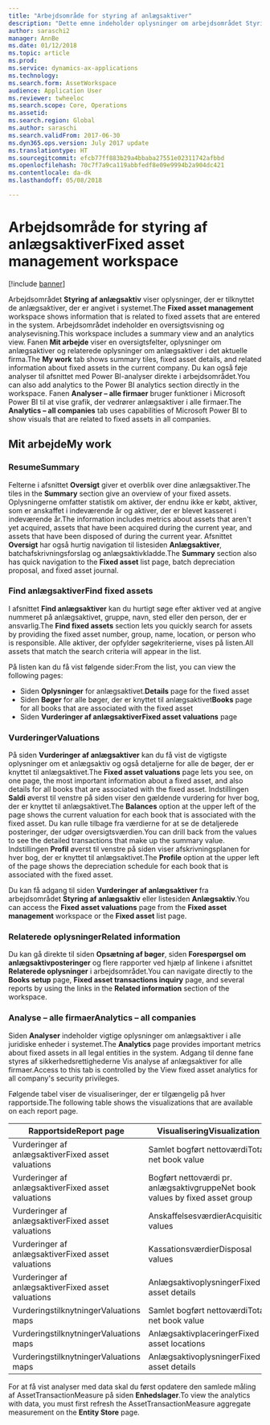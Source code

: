 ```yaml
---
title: "Arbejdsområde for styring af anlægsaktiver"
description: "Dette emne indeholder oplysninger om arbejdsområdet Styring af anlægsaktiv. Dette arbejdsområde viser oplysninger, der er tilknyttet de anlægsaktiver, der er angivet i systemet. Det omfatter en oversigtsvisning og en analysevisning."
author: saraschi2
manager: AnnBe
ms.date: 01/12/2018
ms.topic: article
ms.prod: 
ms.service: dynamics-ax-applications
ms.technology: 
ms.search.form: AssetWorkspace
audience: Application User
ms.reviewer: twheeloc
ms.search.scope: Core, Operations
ms.assetid: 
ms.search.region: Global
ms.author: saraschi
ms.search.validFrom: 2017-06-30
ms.dyn365.ops.version: July 2017 update
ms.translationtype: HT
ms.sourcegitcommit: efcb77ff883b29a4bbaba27551e02311742afbbd
ms.openlocfilehash: 70c7f7a9ca119abbfedf8e09e9994b2a904dc421
ms.contentlocale: da-dk
ms.lasthandoff: 05/08/2018

---
```


# <a name="fixed-asset-management-workspace"></a><span data-ttu-id="ec6bc-105">Arbejdsområde for styring af anlægsaktiver</span><span class="sxs-lookup"><span data-stu-id="ec6bc-105">Fixed asset management workspace</span></span>

[!include [banner](../includes/banner.md)]

<span data-ttu-id="ec6bc-106">Arbejdsområdet **Styring af anlægsaktiv** viser oplysninger, der er tilknyttet de anlægsaktiver, der er angivet i systemet.</span><span class="sxs-lookup"><span data-stu-id="ec6bc-106">The **Fixed asset management** workspace shows information that is related to fixed assets that are entered in the system.</span></span> <span data-ttu-id="ec6bc-107">Arbejdsområdet indeholder en oversigtsvisning og analysevisning.</span><span class="sxs-lookup"><span data-stu-id="ec6bc-107">This workspace includes a summary view and an analytics view.</span></span> <span data-ttu-id="ec6bc-108">Fanen **Mit arbejde** viser en oversigtsfelter, oplysninger om anlægsaktiver og relaterede oplysninger om anlægsaktiver i det aktuelle firma.</span><span class="sxs-lookup"><span data-stu-id="ec6bc-108">The **My work** tab shows summary tiles, fixed asset details, and related information about fixed assets in the current company.</span></span> <span data-ttu-id="ec6bc-109">Du kan også føje analyser til afsnittet med Power BI-analyser direkte i arbejdsområdet.</span><span class="sxs-lookup"><span data-stu-id="ec6bc-109">You can also add analytics to the Power BI analytics section directly in the workspace.</span></span> <span data-ttu-id="ec6bc-110">Fanen **Analyser – alle firmaer** bruger funktioner i Microsoft Power BI til at vise grafik, der vedrører anlægsaktiver i alle firmaer.</span><span class="sxs-lookup"><span data-stu-id="ec6bc-110">The **Analytics – all companies** tab uses capabilities of Microsoft Power BI to show visuals that are related to fixed assets in all companies.</span></span>

## <a name="my-work"></a><span data-ttu-id="ec6bc-111">Mit arbejde</span><span class="sxs-lookup"><span data-stu-id="ec6bc-111">My work</span></span>

### <a name="summary"></a><span data-ttu-id="ec6bc-112">Resume</span><span class="sxs-lookup"><span data-stu-id="ec6bc-112">Summary</span></span>

<span data-ttu-id="ec6bc-113">Felterne i afsnittet **Oversigt** giver et overblik over dine anlægsaktiver.</span><span class="sxs-lookup"><span data-stu-id="ec6bc-113">The tiles in the **Summary** section give an overview of your fixed assets.</span></span> <span data-ttu-id="ec6bc-114">Oplysningerne omfatter statistik om aktiver, der endnu ikke er købt, aktiver, som er anskaffet i indeværende år og aktiver, der er blevet kasseret i indeværende år.</span><span class="sxs-lookup"><span data-stu-id="ec6bc-114">The information includes metrics about assets that aren't yet acquired, assets that have been acquired during the current year, and assets that have been disposed of during the current year.</span></span> <span data-ttu-id="ec6bc-115">Afsnittet **Oversigt** har også hurtig navigation til listesiden **Anlægsaktiver**, batchafskrivningsforslag og anlægsaktivkladde.</span><span class="sxs-lookup"><span data-stu-id="ec6bc-115">The **Summary** section also has quick navigation to the **Fixed asset** list page, batch depreciation proposal, and fixed asset journal.</span></span>

### <a name="find-fixed-assets"></a><span data-ttu-id="ec6bc-116">Find anlægsaktiver</span><span class="sxs-lookup"><span data-stu-id="ec6bc-116">Find fixed assets</span></span>

<span data-ttu-id="ec6bc-117">I afsnittet **Find anlægsaktiver** kan du hurtigt søge efter aktiver ved at angive nummeret på anlægsaktivet, gruppe, navn, sted eller den person, der er ansvarlig.</span><span class="sxs-lookup"><span data-stu-id="ec6bc-117">The **Find fixed assets** section lets you quickly search for assets by providing the fixed asset number, group, name, location, or person who is responsible.</span></span> <span data-ttu-id="ec6bc-118">Alle aktiver, der opfylder søgekriterierne, vises på listen.</span><span class="sxs-lookup"><span data-stu-id="ec6bc-118">All assets that match the search criteria will appear in the list.</span></span>

<span data-ttu-id="ec6bc-119">På listen kan du få vist følgende sider:</span><span class="sxs-lookup"><span data-stu-id="ec6bc-119">From the list, you can view the following pages:</span></span>

 - <span data-ttu-id="ec6bc-120">Siden **Oplysninger** for anlægsaktivet.</span><span class="sxs-lookup"><span data-stu-id="ec6bc-120">**Details** page for the fixed asset</span></span>
 - <span data-ttu-id="ec6bc-121">Siden **Bøger** for alle bøger, der er knyttet til anlægsaktivet</span><span class="sxs-lookup"><span data-stu-id="ec6bc-121">**Books** page for all books that are associated with the fixed asset</span></span>
 - <span data-ttu-id="ec6bc-122">Siden **Vurderinger af anlægsaktiver**</span><span class="sxs-lookup"><span data-stu-id="ec6bc-122">**Fixed asset valuations** page</span></span>

### <a name="valuations"></a><span data-ttu-id="ec6bc-123">Vurderinger</span><span class="sxs-lookup"><span data-stu-id="ec6bc-123">Valuations</span></span>

<span data-ttu-id="ec6bc-124">På siden **Vurderinger af anlægsaktiver** kan du få vist de vigtigste oplysninger om et anlægsaktiv og også detaljerne for alle de bøger, der er knyttet til anlægsaktivet.</span><span class="sxs-lookup"><span data-stu-id="ec6bc-124">The **Fixed asset valuations** page lets you see, on one page, the most important information about a fixed asset, and also details for all books that are associated with the fixed asset.</span></span> <span data-ttu-id="ec6bc-125">Indstillingen **Saldi** øverst til venstre på siden viser den gældende vurdering for hver bog, der er knyttet til anlægsaktivet.</span><span class="sxs-lookup"><span data-stu-id="ec6bc-125">The **Balances** option at the upper left of the page shows the current valuation for each book that is associated with the fixed asset.</span></span> <span data-ttu-id="ec6bc-126">Du kan rulle tilbage fra værdierne for at se de detaljerede posteringer, der udgør oversigtsværdien.</span><span class="sxs-lookup"><span data-stu-id="ec6bc-126">You can drill back from the values to see the detailed transactions that make up the summary value.</span></span> <span data-ttu-id="ec6bc-127">Indstillingen **Profil** øverst til venstre på siden viser afskrivningsplanen for hver bog, der er knyttet til anlægsaktivet.</span><span class="sxs-lookup"><span data-stu-id="ec6bc-127">The **Profile** option at the upper left of the page shows the depreciation schedule for each book that is associated with the fixed asset.</span></span>

<span data-ttu-id="ec6bc-128">Du kan få adgang til siden **Vurderinger af anlægsaktiver** fra arbejdsområdet **Styring af anlægsaktiv** eller listesiden **Anlægsaktiv**.</span><span class="sxs-lookup"><span data-stu-id="ec6bc-128">You can access the **Fixed asset valuations** page from the **Fixed asset management** workspace or the **Fixed asset** list page.</span></span>

### <a name="related-information"></a><span data-ttu-id="ec6bc-129">Relaterede oplysninger</span><span class="sxs-lookup"><span data-stu-id="ec6bc-129">Related information</span></span>

<span data-ttu-id="ec6bc-130">Du kan gå direkte til siden **Opsætning af bøger**, siden **Forespørgsel om anlægsaktivposteringer** og flere rapporter ved hjælp af linkene i afsnittet **Relaterede oplysninger** i arbejdsområdet.</span><span class="sxs-lookup"><span data-stu-id="ec6bc-130">You can navigate directly to the **Books setup** page, **Fixed asset transactions inquiry** page, and several reports by using the links in the **Related information** section of the workspace.</span></span>

### <a name="analytics--all-companies"></a><span data-ttu-id="ec6bc-131">Analyse – alle firmaer</span><span class="sxs-lookup"><span data-stu-id="ec6bc-131">Analytics – all companies</span></span>

<span data-ttu-id="ec6bc-132">Siden **Analyser** indeholder vigtige oplysninger om anlægsaktiver i alle juridiske enheder i systemet.</span><span class="sxs-lookup"><span data-stu-id="ec6bc-132">The **Analytics** page provides important metrics about fixed assets in all legal entities in the system.</span></span> <span data-ttu-id="ec6bc-133">Adgang til denne fane styres af sikkerhedsrettighederne Vis analyse af anlægsaktiver for alle firmaer.</span><span class="sxs-lookup"><span data-stu-id="ec6bc-133">Access to this tab is controlled by the View fixed asset analytics for all company's security privileges.</span></span>

<span data-ttu-id="ec6bc-134">Følgende tabel viser de visualiseringer, der er tilgængelig på hver rapportside.</span><span class="sxs-lookup"><span data-stu-id="ec6bc-134">The following table shows the visualizations that are available on each report page.</span></span>

| <span data-ttu-id="ec6bc-135">Rapportside</span><span class="sxs-lookup"><span data-stu-id="ec6bc-135">Report page</span></span>            | <span data-ttu-id="ec6bc-136">Visualisering</span><span class="sxs-lookup"><span data-stu-id="ec6bc-136">Visualization</span></span>        |
|------------------------|----------------------|
| <span data-ttu-id="ec6bc-137">Vurderinger af anlægsaktiver</span><span class="sxs-lookup"><span data-stu-id="ec6bc-137">Fixed asset valuations</span></span> | <span data-ttu-id="ec6bc-138">Samlet bogført nettoværdi</span><span class="sxs-lookup"><span data-stu-id="ec6bc-138">Total net book value</span></span> |
| <span data-ttu-id="ec6bc-139">Vurderinger af anlægsaktiver</span><span class="sxs-lookup"><span data-stu-id="ec6bc-139">Fixed asset valuations</span></span> | <span data-ttu-id="ec6bc-140">Bogført nettoværdi pr. anlægsaktivgruppe</span><span class="sxs-lookup"><span data-stu-id="ec6bc-140">Net book values by fixed asset group</span></span> |
| <span data-ttu-id="ec6bc-141">Vurderinger af anlægsaktiver</span><span class="sxs-lookup"><span data-stu-id="ec6bc-141">Fixed asset valuations</span></span> | <span data-ttu-id="ec6bc-142">Anskaffelsesværdier</span><span class="sxs-lookup"><span data-stu-id="ec6bc-142">Acquisition values</span></span> |
| <span data-ttu-id="ec6bc-143">Vurderinger af anlægsaktiver</span><span class="sxs-lookup"><span data-stu-id="ec6bc-143">Fixed asset valuations</span></span> | <span data-ttu-id="ec6bc-144">Kassationsværdier</span><span class="sxs-lookup"><span data-stu-id="ec6bc-144">Disposal values</span></span> |
| <span data-ttu-id="ec6bc-145">Vurderinger af anlægsaktiver</span><span class="sxs-lookup"><span data-stu-id="ec6bc-145">Fixed asset valuations</span></span> | <span data-ttu-id="ec6bc-146">Anlægsaktivoplysninger</span><span class="sxs-lookup"><span data-stu-id="ec6bc-146">Fixed asset details</span></span> |
| <span data-ttu-id="ec6bc-147">Vurderingstilknytninger</span><span class="sxs-lookup"><span data-stu-id="ec6bc-147">Valuations maps</span></span>        | <span data-ttu-id="ec6bc-148">Samlet bogført nettoværdi</span><span class="sxs-lookup"><span data-stu-id="ec6bc-148">Total net book value</span></span> |
| <span data-ttu-id="ec6bc-149">Vurderingstilknytninger</span><span class="sxs-lookup"><span data-stu-id="ec6bc-149">Valuations maps</span></span>        | <span data-ttu-id="ec6bc-150">Anlægsaktivplaceringer</span><span class="sxs-lookup"><span data-stu-id="ec6bc-150">Fixed asset locations</span></span> |
| <span data-ttu-id="ec6bc-151">Vurderingstilknytninger</span><span class="sxs-lookup"><span data-stu-id="ec6bc-151">Valuations maps</span></span>        | <span data-ttu-id="ec6bc-152">Anlægsaktivoplysninger</span><span class="sxs-lookup"><span data-stu-id="ec6bc-152">Fixed asset details</span></span> |

<span data-ttu-id="ec6bc-153">For at få vist analyser med data skal du først opdatere den samlede måling af AssetTransactionMeasure på siden **Enhedslager**.</span><span class="sxs-lookup"><span data-stu-id="ec6bc-153">To view the analytics with data, you must first refresh the AssetTransactionMeasure aggregate measurement on the **Entity Store** page.</span></span>

